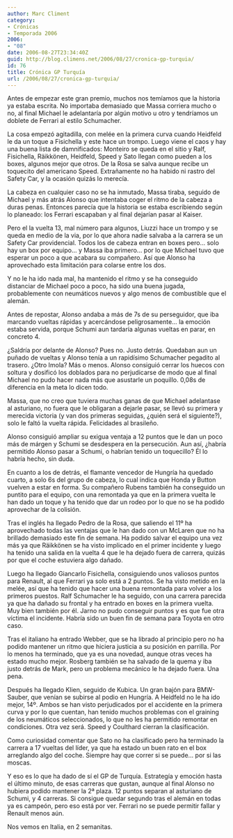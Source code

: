 ```yaml
---
author: Marc Climent
category:
- Crónicas
- Temporada 2006
2006:
- "08"
date: 2006-08-27T23:34:40Z
guid: http://blog.climens.net/2006/08/27/cronica-gp-turquia/
id: 76
title: Crónica GP Turquía
url: /2006/08/27/cronica-gp-turquia/
---
```


Antes de empezar este gran premio, muchos nos temíamos que la historia ya estaba escrita. No importaba demasiado que Massa corriera mucho o no, al final Michael le adelantaría por algún motivo u otro y tendríamos un doblete de Ferrari al estilo Schumacher.

La cosa empezó agitadilla, con melée en la primera curva cuando Heidfeld le da un toque a Fisichella y este hace un trompo. Luego viene el caos y hay una buena lista de damnificados: Monteiro se queda en el sitio y Ralf, Fisichella, Räikkönen, Heidfeld, Speed y Sato llegan como pueden a los boxes, algunos mejor que otros. De la Rosa se salva aunque recibe un toquecito del americano Speed. Extrañamente no ha habido ni rastro del Safety Car, y la ocasión quizás lo merecía.
  
La cabeza en cualquier caso no se ha inmutado, Massa tiraba, seguido de Michael y más atrás Alonso que intentaba coger el ritmo de la cabeza a duras penas. Entonces parecía que la historia se estaba escribiendo según lo planeado: los Ferrari escapaban y al final dejarían pasar al Kaiser.

Pero el la vuelta 13, mal número para algunos, Liuzzi hace un trompo y se queda en medio de la via, por lo que ahora nadie salvaba a la carrera se un Safety Car providencial. Todos los de cabeza entran en boxes pero&#8230; solo hay un box por equipo&#8230; y Massa iba primero&#8230; por lo que Michael tuvo que esperar un poco a que acabara su compañero. Así que Alonso ha aprovechado esta limitación para colarse entre los dos.

Y no le ha ido nada mal, ha mantenido el ritmo y se ha conseguido distanciar de Michael poco a poco, ha sido una buena jugada, probablemente con neumáticos nuevos y algo menos de combustible que el alemán.

Antes de repostar, Alonso andaba a más de 7s de su perseguidor, que iba marcando vueltas rápidas y acercándose peligrosamente&#8230; la emoción estaba servida, porque Schumi aun tardaría algunas vueltas en parar, en concreto 4.

¿Saldría por delante de Alonso? Pues no. Justo detrás. Quedaban aun un puñado de vueltas y Alonso tenía a un rapidísimo Schumacher pegadito al trasero. ¿Otro Imola? Más o menos. Alonso consiguió cerrar los huecos con soltura y dosificó los doblados para no perjudicarse de modo que al final Michael no pudo hacer nada más que asustarle un poquillo. 0,08s de diferencia en la meta lo dicen todo.

Massa, que no creo que tuviera muchas ganas de que Michael adelantase al asturiano, no fuera que le obligaran a dejarle pasar, se llevó su primera y merecida victoria (y van dos primeras seguidas, ¿quién será el siguiente?), solo le faltó la vuelta rápida. Felicidades al brasileño.

Alonso consiguió ampliar su exigua ventaja a 12 puntos que le dan un poco más de márgen y Schumi se desdespera en la persecución. Aun así, ¿habría permitido Alonso pasar a Schumi, o habrían tenido un toquecillo? Él lo habría hecho, sin duda.<!--more-->

En cuanto a los de detrás, el flamante vencedor de Hungría ha quedado cuarto, a solo 6s del grupo de cabeza, lo cual indica que Honda y Button vuelven a estar en forma. Su compañero Rubens también ha conseguido un puntito para el equipo, con una remontada ya que en la primera vuelta le han dado un toque y ha tenido que dar un rodeo por lo que no se ha podido aprovechar de la colisión.

Tras el inglés ha llegado Pedro de la Rosa, que saliendo el 11º ha aprovechado todas las ventajas que le han dado con un McLaren que no ha brillado demasiado este fin de semana. Ha podido salvar el equipo una vez más ya que Räikkönen se ha visto implicado en el primer incidente y luego ha tenido una salida en la vuelta 4 que le ha dejado fuera de carrera, quizás por que el coche estuviera algo dañado.

Luego ha llegado Giancarlo Fisichella, consiguiendo unos valiosos puntos para Renault, al que Ferrari ya solo está a 2 puntos. Se ha visto metido en la melée, así que ha tenido que hacer una buena remontada para volver a los primeros puestos. Ralf Schumacher le ha seguido, con una carrera parecida ya que ha dañado su frontal y ha entrado en boxes en la primera vuelta. Muy bien también por él. Jarno no pudo conseguir puntos y es que fue otra víctima el incidente. Habría sido un buen fin de semana para Toyota en otro caso.

Tras el italiano ha entrado Webber, que se ha librado al principio pero no ha podido mantener un ritmo que hiciera justicia a su posición en parrilla. Por lo menos ha terminado, que ya es una novedad, aunque otras veces ha estado mucho mejor. Rosberg también se ha salvado de la quema y iba justo detrás de Mark, pero un problema mecánico le ha dejado fuera. Una pena.

Después ha llegado Klien, seguido de Kubica. Un gran bajón para BMW-Sauber, que venían se subirse al podio en Hungría. A Heidfeld no le ha ido mejor, 14º. Ambos se han visto perjudicados por el accidente en la primera curva y por lo que cuentan, han tenido muchos problemas con el graining de los neumáticos seleccionados, lo que no les ha permitido remontar en condiciones. Otra vez será. Speed y Coulthard cierran la clasificación.

Como curiosidad comentar que Sato no ha clasificado pero ha terminado la carrera a 17 vueltas del líder, ya que ha estado un buen rato en el box arreglando algo del coche. Siempre hay que correr si se puede&#8230; por si las moscas.

Y eso es lo que ha dado de sí el GP de Turquía. Estrategía y emoción hasta el último minuto, de esas carreras que gustan, aunque al final Alonso no hubiera podido mantener la 2ª plaza. 12 puntos separan al asturiano de Schumi, y 4 carreras. Si consigue quedar segundo tras el alemán en todas ya es campeón, pero eso está por ver. Ferrari no se puede permitir fallar y Renault menos aún.
  
Nos vemos en Italia, en 2 semanitas.